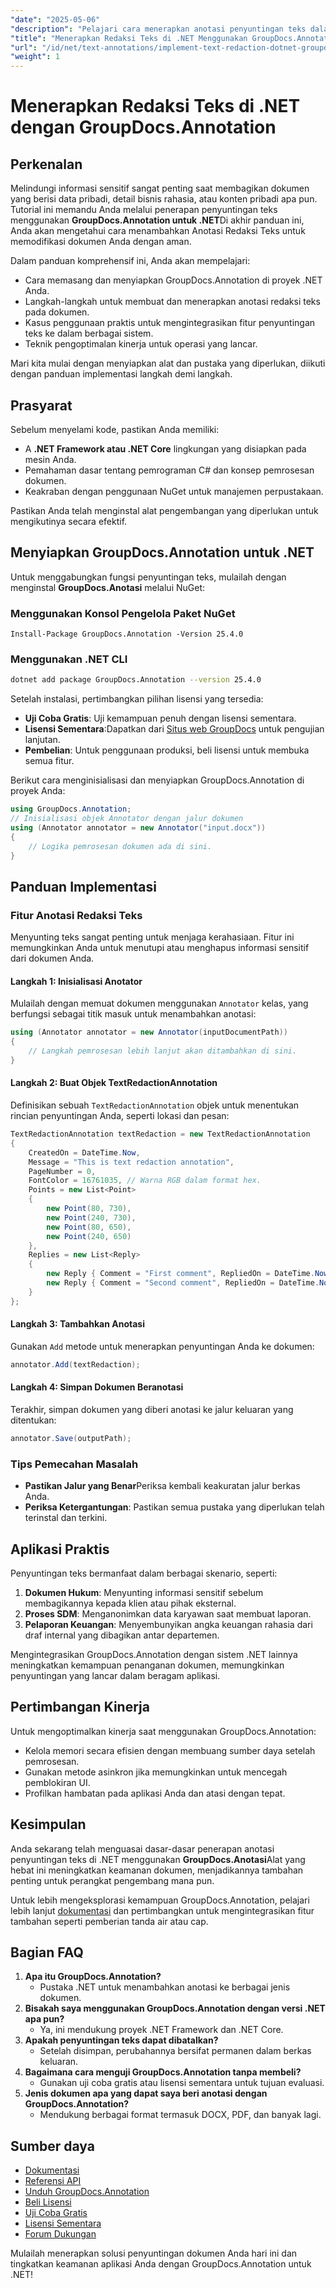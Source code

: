 ```yaml
---
"date": "2025-05-06"
"description": "Pelajari cara menerapkan anotasi penyuntingan teks dalam aplikasi .NET menggunakan GroupDocs.Annotation. Amankan informasi sensitif dengan mudah."
"title": "Menerapkan Redaksi Teks di .NET Menggunakan GroupDocs.Annotation&#58; Panduan Lengkap"
"url": "/id/net/text-annotations/implement-text-redaction-dotnet-groupdocs-annotation/"
"weight": 1
---
```


# Menerapkan Redaksi Teks di .NET dengan GroupDocs.Annotation

## Perkenalan

Melindungi informasi sensitif sangat penting saat membagikan dokumen yang berisi data pribadi, detail bisnis rahasia, atau konten pribadi apa pun. Tutorial ini memandu Anda melalui penerapan penyuntingan teks menggunakan **GroupDocs.Annotation untuk .NET**Di akhir panduan ini, Anda akan mengetahui cara menambahkan Anotasi Redaksi Teks untuk memodifikasi dokumen Anda dengan aman.

Dalam panduan komprehensif ini, Anda akan mempelajari:
- Cara memasang dan menyiapkan GroupDocs.Annotation di proyek .NET Anda.
- Langkah-langkah untuk membuat dan menerapkan anotasi redaksi teks pada dokumen.
- Kasus penggunaan praktis untuk mengintegrasikan fitur penyuntingan teks ke dalam berbagai sistem.
- Teknik pengoptimalan kinerja untuk operasi yang lancar.

Mari kita mulai dengan menyiapkan alat dan pustaka yang diperlukan, diikuti dengan panduan implementasi langkah demi langkah.

## Prasyarat

Sebelum menyelami kode, pastikan Anda memiliki:
- A **.NET Framework atau .NET Core** lingkungan yang disiapkan pada mesin Anda.
- Pemahaman dasar tentang pemrograman C# dan konsep pemrosesan dokumen.
- Keakraban dengan penggunaan NuGet untuk manajemen perpustakaan.

Pastikan Anda telah menginstal alat pengembangan yang diperlukan untuk mengikutinya secara efektif.

## Menyiapkan GroupDocs.Annotation untuk .NET

Untuk menggabungkan fungsi penyuntingan teks, mulailah dengan menginstal **GroupDocs.Anotasi** melalui NuGet:

### Menggunakan Konsol Pengelola Paket NuGet
```shell
Install-Package GroupDocs.Annotation -Version 25.4.0
```

### Menggunakan .NET CLI
```bash
dotnet add package GroupDocs.Annotation --version 25.4.0
```

Setelah instalasi, pertimbangkan pilihan lisensi yang tersedia: 
- **Uji Coba Gratis**: Uji kemampuan penuh dengan lisensi sementara.
- **Lisensi Sementara**:Dapatkan dari [Situs web GroupDocs](https://purchase.groupdocs.com/temporary-license/) untuk pengujian lanjutan.
- **Pembelian**: Untuk penggunaan produksi, beli lisensi untuk membuka semua fitur.

Berikut cara menginisialisasi dan menyiapkan GroupDocs.Annotation di proyek Anda:
```csharp
using GroupDocs.Annotation;
// Inisialisasi objek Annotator dengan jalur dokumen
using (Annotator annotator = new Annotator("input.docx"))
{
    // Logika pemrosesan dokumen ada di sini.
}
```

## Panduan Implementasi

### Fitur Anotasi Redaksi Teks

Menyunting teks sangat penting untuk menjaga kerahasiaan. Fitur ini memungkinkan Anda untuk menutupi atau menghapus informasi sensitif dari dokumen Anda.

#### Langkah 1: Inisialisasi Anotator
Mulailah dengan memuat dokumen menggunakan `Annotator` kelas, yang berfungsi sebagai titik masuk untuk menambahkan anotasi:
```csharp
using (Annotator annotator = new Annotator(inputDocumentPath))
{
    // Langkah pemrosesan lebih lanjut akan ditambahkan di sini.
}
```

#### Langkah 2: Buat Objek TextRedactionAnnotation
Definisikan sebuah `TextRedactionAnnotation` objek untuk menentukan rincian penyuntingan Anda, seperti lokasi dan pesan:
```csharp
TextRedactionAnnotation textRedaction = new TextRedactionAnnotation
{
    CreatedOn = DateTime.Now,
    Message = "This is text redaction annotation",
    PageNumber = 0,
    FontColor = 16761035, // Warna RGB dalam format hex.
    Points = new List<Point>
    {
        new Point(80, 730),
        new Point(240, 730),
        new Point(80, 650),
        new Point(240, 650)
    },
    Replies = new List<Reply>
    {
        new Reply { Comment = "First comment", RepliedOn = DateTime.Now },
        new Reply { Comment = "Second comment", RepliedOn = DateTime.Now }
    }
};
```

#### Langkah 3: Tambahkan Anotasi
Gunakan `Add` metode untuk menerapkan penyuntingan Anda ke dokumen:
```csharp
annotator.Add(textRedaction);
```

#### Langkah 4: Simpan Dokumen Beranotasi
Terakhir, simpan dokumen yang diberi anotasi ke jalur keluaran yang ditentukan:
```csharp
annotator.Save(outputPath);
```

### Tips Pemecahan Masalah
- **Pastikan Jalur yang Benar**Periksa kembali keakuratan jalur berkas Anda.
- **Periksa Ketergantungan**: Pastikan semua pustaka yang diperlukan telah terinstal dan terkini.

## Aplikasi Praktis

Penyuntingan teks bermanfaat dalam berbagai skenario, seperti:
1. **Dokumen Hukum**: Menyunting informasi sensitif sebelum membagikannya kepada klien atau pihak eksternal.
2. **Proses SDM**: Menganonimkan data karyawan saat membuat laporan.
3. **Pelaporan Keuangan**: Menyembunyikan angka keuangan rahasia dari draf internal yang dibagikan antar departemen.

Mengintegrasikan GroupDocs.Annotation dengan sistem .NET lainnya meningkatkan kemampuan penanganan dokumen, memungkinkan penyuntingan yang lancar dalam beragam aplikasi.

## Pertimbangan Kinerja

Untuk mengoptimalkan kinerja saat menggunakan GroupDocs.Annotation:
- Kelola memori secara efisien dengan membuang sumber daya setelah pemrosesan.
- Gunakan metode asinkron jika memungkinkan untuk mencegah pemblokiran UI.
- Profilkan hambatan pada aplikasi Anda dan atasi dengan tepat.

## Kesimpulan

Anda sekarang telah menguasai dasar-dasar penerapan anotasi penyuntingan teks di .NET menggunakan **GroupDocs.Anotasi**Alat yang hebat ini meningkatkan keamanan dokumen, menjadikannya tambahan penting untuk perangkat pengembang mana pun. 

Untuk lebih mengeksplorasi kemampuan GroupDocs.Annotation, pelajari lebih lanjut [dokumentasi](https://docs.groupdocs.com/annotation/net/) dan pertimbangkan untuk mengintegrasikan fitur tambahan seperti pemberian tanda air atau cap.

## Bagian FAQ

1. **Apa itu GroupDocs.Annotation?**
   - Pustaka .NET untuk menambahkan anotasi ke berbagai jenis dokumen.
2. **Bisakah saya menggunakan GroupDocs.Annotation dengan versi .NET apa pun?**
   - Ya, ini mendukung proyek .NET Framework dan .NET Core.
3. **Apakah penyuntingan teks dapat dibatalkan?**
   - Setelah disimpan, perubahannya bersifat permanen dalam berkas keluaran.
4. **Bagaimana cara menguji GroupDocs.Annotation tanpa membeli?**
   - Gunakan uji coba gratis atau lisensi sementara untuk tujuan evaluasi.
5. **Jenis dokumen apa yang dapat saya beri anotasi dengan GroupDocs.Annotation?**
   - Mendukung berbagai format termasuk DOCX, PDF, dan banyak lagi.

## Sumber daya
- [Dokumentasi](https://docs.groupdocs.com/annotation/net/)
- [Referensi API](https://reference.groupdocs.com/annotation/net/)
- [Unduh GroupDocs.Annotation](https://releases.groupdocs.com/annotation/net/)
- [Beli Lisensi](https://purchase.groupdocs.com/buy)
- [Uji Coba Gratis](https://releases.groupdocs.com/annotation/net/)
- [Lisensi Sementara](https://purchase.groupdocs.com/temporary-license/)
- [Forum Dukungan](https://forum.groupdocs.com/c/annotation/)

Mulailah menerapkan solusi penyuntingan dokumen Anda hari ini dan tingkatkan keamanan aplikasi Anda dengan GroupDocs.Annotation untuk .NET!